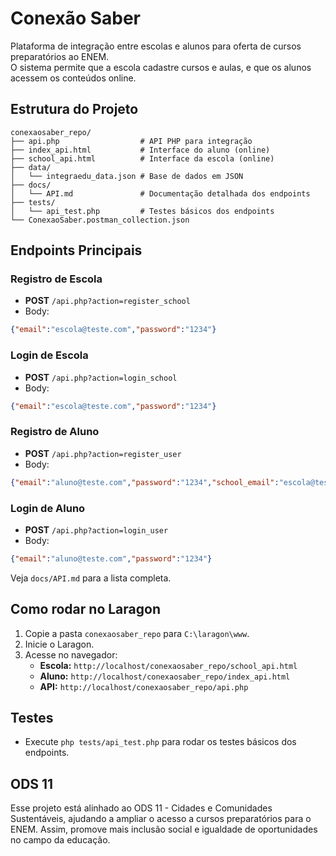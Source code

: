 # Conexão Saber

Plataforma de integração entre escolas e alunos para oferta de cursos preparatórios ao ENEM.  
O sistema permite que a escola cadastre cursos e aulas, e que os alunos acessem os conteúdos online.

## Estrutura do Projeto
```
conexaosaber_repo/
├── api.php                  # API PHP para integração
├── index_api.html           # Interface do aluno (online)
├── school_api.html          # Interface da escola (online)
├── data/
│   └── integraedu_data.json # Base de dados em JSON
├── docs/
│   └── API.md               # Documentação detalhada dos endpoints
├── tests/
│   └── api_test.php         # Testes básicos dos endpoints
└── ConexaoSaber.postman_collection.json
```

## Endpoints Principais

### Registro de Escola
- **POST** `/api.php?action=register_school`
- Body:
```json
{"email":"escola@teste.com","password":"1234"}
```

### Login de Escola
- **POST** `/api.php?action=login_school`
- Body:
```json
{"email":"escola@teste.com","password":"1234"}
```

### Registro de Aluno
- **POST** `/api.php?action=register_user`
- Body:
```json
{"email":"aluno@teste.com","password":"1234","school_email":"escola@teste.com"}
```

### Login de Aluno
- **POST** `/api.php?action=login_user`
- Body:
```json
{"email":"aluno@teste.com","password":"1234"}
```

Veja `docs/API.md` para a lista completa.

## Como rodar no Laragon

1. Copie a pasta `conexaosaber_repo` para `C:\laragon\www`.  
2. Inicie o Laragon.  
3. Acesse no navegador:  
   - **Escola:** `http://localhost/conexaosaber_repo/school_api.html`  
   - **Aluno:** `http://localhost/conexaosaber_repo/index_api.html`  
   - **API:** `http://localhost/conexaosaber_repo/api.php`  

## Testes
- Execute `php tests/api_test.php` para rodar os testes básicos dos endpoints.  

## ODS 11
Esse projeto está alinhado ao ODS 11 - Cidades e Comunidades Sustentáveis, ajudando a ampliar o acesso a cursos preparatórios para o ENEM. Assim, promove mais inclusão social e igualdade de oportunidades no campo da educação.
